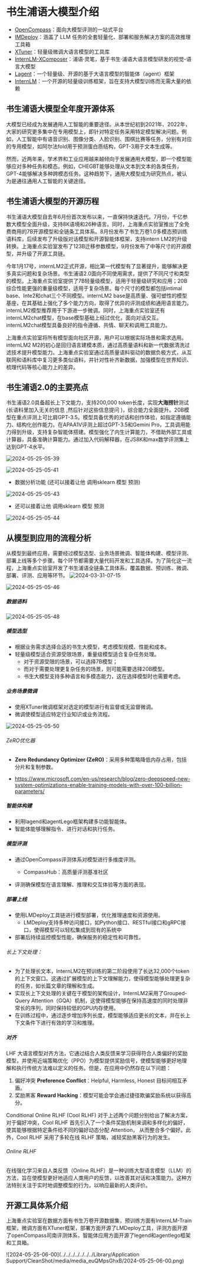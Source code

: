 # 书生浦语大模型介绍



- [OpenCompass](https://github.com/open-compass/opencompass)：面向大模型评测的一站式平台
- [IMDeploy](https://github.com/InternLM/lmdeploy)：涵盖了 LLM 任务的全套轻量化、部署和服务解决方案的高效推理工具箱
- [XTuner](https://github.com/InternLM/xtuner)：轻量级微调大语言模型的工具库
- [InternLM-XComposer](https://github.com/InternLM/InternLM-XComposer)：浦语·灵笔，基于书生·浦语大语言模型研发的视觉-语言大模型
- [Lagent](https://github.com/InternLM/lagent)：一个轻量级、开源的基于大语言模型的智能体（agent）框架
- [InternLM](https://github.com/InternLM/InternLM)：一个开源的轻量级训练框架，旨在支持大模型训练而无需大量的依赖






## 书生浦语大模型全年度开源体系

大模型已经成为发展通用人工智能的重要途径。从本世纪初到2021年、2022年，大家的研究更多集中在专用模型上，即针对特定任务采用特定模型解决问题。例如，人工智能中有语音识别、图像分类、人脸识别、围棋比赛等任务，分别有对应的专用模型，如阿尔法fold用于预测蛋白质结构，GPT-3用于文本生成等。

然而，近两年来，学术界和工业应用越来越倾向于发展通用大模型，即一个模型能够应对多种任务和模态。例如，CHEGBT能够处理从文本到文本的各类任务，GPT-4能够解决多种跨模态任务。这种趋势下，通用大模型成为研究热点，被认为是通往通用人工智能的关键途径。

## 书生浦语大模型的开源历程

书生浦语大模型自去年6月份首次发布以来，一直保持快速迭代。7月份，千亿参数大模型全面升级，支持8K语境和26种语言。同时，上海重点实验室推出了全免费商用的7B开源模型和全链条工具体系。8月份发布了书生万卷1.0多模态预训练语料库，后续发布了升级版对话模型和开源智能体框架，支持intern LM2的升级转换。上海重点实验室发布了123B迁移参数模型，9月份发布了中等尺寸的开源模型，并升级了开源工具链。

今年1月17号，internLM2正式开源，相比第一代模型有了显著提升，能够解决更多真实问题和复杂场景。书生浦语2.0面向不同使用需求，提供了不同尺寸和类型的模型。上海重点实验室提供了7B轻量级模型，适用于轻量级研究和应用；20B综合性能更强的重量级模型，适用于复杂场景。每个尺寸的模型都包括intimal base、Inte2和chat三个不同模型。internLM2 base是高质量、强可塑性的模型基座，在其基础上强化了多个能力方向，取得了优异的评测成绩和通用语言能力。internLM2模型推荐用于下游进一步微调。同时，上海重点实验室还有internLM2chat模型，在base模型基础上经过优化，面向对话交互。internLM2chat模型具备良好的指令遵循、共情、聊天和调用工具能力。

上海重点实验室将所有模型面向社区开源，用户可以根据实际场景和需求选用。internLM2 M2的初心是回归语言建模本质，通过高质量语料和新一代数据清洗过滤技术提升模型能力。上海重点实验室通过高质量语料驱动的数据负极方式，从互联网和语料库中复习更多类似语料，并针对性补齐新数据，加强模型在世界知识、梳理代码等核心能力上的差异。

## 书生浦语2.0的主要亮点

书生浦语2.0具备超长上下文能力，支持200,000 token长度，实现**大海捞针**测试(长语料里加入无关的信息 ,然后针对这些信息提问 )，综合能力全面提升。20B模型在重点评测上可比肩GPT-3.5。模型具备优秀的对话和创作体验，如指定遵循能力、结构化创作能力。在APAA1V评测上超过GPT-3.5和Gemini Pro，工具调用能力得到升级，支持复杂智能体搭建。模型强化了内生计算能力，不借助外部工具或计算器，具备准确计算能力。通过加入代码解释器，在JS8K和max数学评测集上达到GPT-4水平。





![2024-05-25-05-39](assets/2024-05-25-05-39.png)

![2024-05-25-05-41](assets/2024-05-25-05-41.png)

- 数据分析功能 (还可以接着让他 调用sklearn 模型 预测)

![2024-05-25-05-43](assets/2024-05-25-05-43.png)



- 还可以接着让他 调用sklearn 模型 预测

![2024-05-25-05-44](assets/2024-05-25-05-44.png)











## 从模型到应用的流程分析

从模型到最终应用，需要经过模型选型、业务场景微调、智能体构建、模型评测、部署上线等多个步骤。每个环节都需要大量代码开发和工具选择。为了简化这一流程，上海重点实验室开发了书生浦语全链条工具体系，覆盖数据、预训练、微调、部署、评测、应用等环节。
![2024-03-31-07-15](https://github.com/jingkeke/internLM2/assets/16113137/323dc2d7-dec2-4502-9c23-b82f1675ff65)



![2024-05-25-05-46](assets/2024-05-25-05-46.png)





##### 数据语料

![2024-05-25-05-48](assets/2024-05-25-05-48.png)







 ##### 模型选型

- 根据业务需求选择合适的书生大模型，考虑模型规模、性能和成本。
- 轻量级模型适合资源受限场景，重量级模型适合复杂任务处理。
	- 对于资源受限的场景，可以选择7B模型；
	- 而对于需要处理更复杂任务的场景，则可能需要选择20B模型。
	- 书生大模型支持多种语言和多模态能力，这在选择模型时也需要考虑。

##### 业务场景微调
- 使用XTuner微调框架对选定的模型进行有监督或无监督微调。
- 微调使模型适应特定行业知识或业务流程。

![2024-05-25-05-50](assets/2024-05-25-05-50.png)

###### ZeRO优化器

- **Zero Redundancy Optimizer (ZeRO)**：采用多种策略降低内存占用，包括分片和复制参数。

- https://www.microsoft.com/en-us/research/blog/zero-deepspeed-new-system-optimizations-enable-training-models-with-over-100-billion-parameters/

  

##### 智能体构建
- 利用lagend和agentLego框架构建多功能智能体。
- 智能体能够理解指令、进行对话和执行任务。

##### 模型评测
- 通过OpenCompass评测体系对模型进行多维度评测。 

  - CompassHub：高质量评测基准社区

- 评测确保模型在语言理解、推理和交互体验等方面的表现。

  

##### 部署上线
- 使用LMDeploy工具链进行模型部署，优化推理速度和资源使用。
	- LMDeploy支持多种访问接口，如Python接口、RESTful接口和gRPC接口，使得模型可以轻松集成到现有的系统中
- 部署后持续监控模型性能，确保服务的稳定性和可靠性。



###### 长上下文处理：

- 为了处理长文本，InternLM2在预训练的第二阶段使用了长达32,000个token的上下文窗口。这通过扩展模型的上下文理解能力，使得模型能够处理更复杂的任务，如长篇文章的理解和生成。
- 实现长上下文处理的关键在于模型的架构设计，InternLM2采用了Grouped-Query Attention（GQA）机制，这使得模型能够在保持高速度的同时处理非常长的序列，同时保持较低的GPU内存使用。
- 在训练过程中，通过逐步增加序列长度，模型能够适应更长的文本，并在长上下文条件下进行有效的学习和推理。

##### 对齐 

LHF 大语言模型对齐方法，它通过结合人类反馈来学习获得符合人类偏好的奖励模型，并使用近端策略优化（PPO）为模型提供奖励信号，使模型能够更好地理解和执行传统方法难以定义的任务。但是，在应用中仍然存在以下问题：

1. 偏好冲突 **Preference Conflict**：Helpful, Harmless, Honest 目标间相互矛盾。
2. 奖励黑客 **Reward Hacking**：模型可能会学会通过捷径欺骗奖励系统以获得高分。

Conditional Online RLHF (Cool RLHF) 对于上述两个问题分别给出了解决方案，对于偏好冲突，Cool RLHF 首先引入了一个条件奖励机制来调和多样化的偏好，使其能够根据特定条件给不同的偏好动态分配 Attention， 从而整合多个偏好。此外，Cool RLHF 采用了多轮在线  RLHF 策略，减轻奖励黑客行为的发生。

###### Online RLHF

在线强化学习来自人类反馈（Online RLHF）是一种训练大型语言模型（LLM）的方法，旨在使模型更好地适应人类用户的反馈，以改善其对话和决策能力。这种方法特别关注于实时地调整模型的行为，以响应最新的人类评价。

## 

## 开源工具体系介绍

上海重点实验室在数据方面有书生万卷开源数据集，预训练方面有InternLM-Train 框架，微调方面有XTuner框架，部署方面开源了LMDeploy工具，评测方面开源了openCompass司南评测体系，智能体应用方面开源了legend和agentlego框架和工具箱。

![2024-05-25-06-00](../../../../../../../Library/Application Support/CleanShot/media/media_euQMpsGhxB/2024-05-25-06-00.png)
